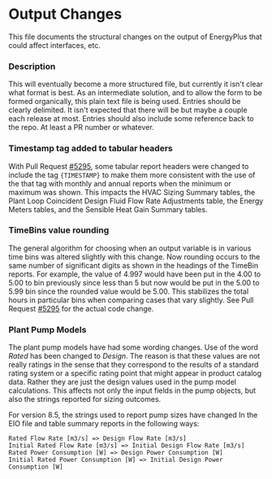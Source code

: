 Output Changes
==============

This file documents the structural changes on the output of EnergyPlus that could affect interfaces, etc.

### Description

This will eventually become a more structured file, but currently it isn't clear what format is best. As an intermediate solution, and to allow the form to be formed organically, this plain text file is being used. Entries should be clearly delimited.  It isn't expected that there will be but maybe a couple each release at most. Entries should also include some reference back to the repo.  At least a PR number or whatever.

### Timestamp tag added to tabular headers

With Pull Request [#5295](https://github.com/NREL/EnergyPlus/pull/5295), some tabular report headers were changed to include the tag ```{TIMESTAMP}``` to make them more consistent with the use of the that tag with monthly and annual reports when the minimum or maximum was shown. This impacts the HVAC Sizing Summary tables, the Plant Loop Coincident Design Fluid Flow Rate Adjustments table,  the Energy Meters tables, and the Sensible Heat Gain Summary tables.

### TimeBins value rounding

The general algorithm for choosing when an output variable is in various time bins was altered slightly with this change. Now rounding occurs to the same number of significant digits as shown in the headings of the TimeBin reports. For example, the value of 4.997 would have been put in the 4.00 to 5.00 to  bin previously since less than 5 but now would be put in the 5.00 to 5.99 bin since the rounded value would be 5.00.  This stabilizes the total hours in particular bins when comparing cases that vary slightly. See Pull Request [#5295](https://github.com/NREL/EnergyPlus/pull/5295) for the actual code change.

### Plant Pump Models

The plant pump models have had some wording changes.  Use of the word *Rated* has been changed to *Design*. The reason is that these values are not really ratings in the sense that they correspond to the results of a standard rating system or a specific rating point that might appear in product catalog data.  Rather they are just the design values used in the pump model calculations.  This affects not only the input fields in the pump objects, but also the strings reported for sizing outcomes.

For version 8.5, the strings used to report pump sizes have changed In the EIO file and table summary reports in the following ways:

    Rated Flow Rate [m3/s] => Design Flow Rate [m3/s]
    Initial Rated Flow Rate [m3/s] => Initial Design Flow Rate [m3/s]
    Rated Power Consumption [W] => Design Power Consumption [W]
    Initial Rated Power Consumption [W] => Initial Design Power Consumption [W]
